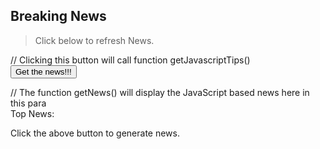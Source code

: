 <!--- This section is Cascading Style Sheet (CSS) and applies to HTML -->
<style>
/* "row style" is flexible size and aligns pictures in center */
.row {
  align-items: center;
  display: flex;
}

/* "column style" is one-third of the width with padding */
.column {
  flex: 33.33%;
  padding: 5px;
}
</style>
## Breaking News
> Click below to refresh News.

// Clicking this button will call function getJavascriptTips() 
<br/>
<button name="button" onclick="getNews()" >Get the news!!!</button>

// The function getNews() will display the JavaScript based news here in this para
<br/>
Top News:  
<p id="news1">Click the above button to generate news.</p>
<p id="news2"></p>
<p id="news3"></p>

<script>
// Array of 10 news
var newsArray = [
"Bolsonaro supporters storm Brazilian Congress.",
"Kevin McCarth is new speaker",
"Woman sentenced to three years in state prison for collecting $400,000 in viral GoFundMe scam",
"Ukraine denies Russian claim it killed 600 soldiers",
"Damar Hamlin: Buffalo Bills make stirring display in support of safety during victory",
"Worshippers in Tokyo plunge into ice bath to mark new year",
"Driver crashes and flips vehicle inside drive-through car wash",
"Brazilian police fire tear gas at Bolsonaro supporters",
"Deer rescued from frozen river in Wisconsin",
"Two years after Covid food still tastes rotten",
];
								       
// this function is called upon button click
function getNews() {
	var time = new Date().getMilliseconds(); //get current time
	var arrayIndex = time % 10; // get the arrray index value < 10
	document.getElementById("news1").innerHTML = newsArray[arrayIndex++]; // replace the p element tips 
	if (arrayIndex == 10) {
	    arrayIndex = 0
	} 
	document.getElementById("news2").innerHTML = newsArray[arrayIndex++]; // replace the p element tips 
	document.getElementById("news3").innerHTML = newsArray[arrayIndex++]; // replace the p element tips 
}
</script>
